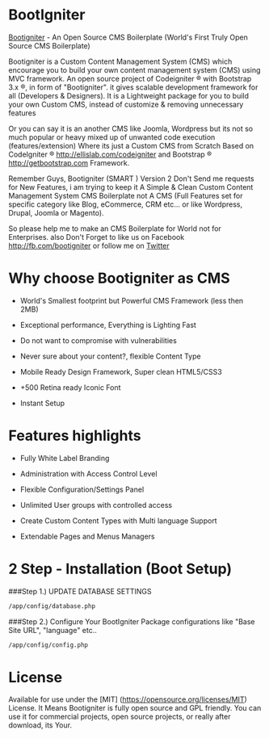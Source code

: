 BootIgniter
==================


[Bootigniter](http://bootigniter.org) - An Open Source CMS Boilerplate (World's First Truly Open Source CMS Boilerplate)

Bootigniter is a Custom Content Management System (CMS) which encourage you to build your own content management system (CMS) using MVC framework.
An open source project of Codeigniter &reg; with Bootstrap 3.x  &reg;, in form of "Bootigniter".
it gives scalable development framework for all (Developers & Designers). It is a Lightweight package for you to build your own Custom CMS, instead of customize & removing unnecessary features

Or you can say it is an another CMS like Joomla, Wordpress but its not so much popular or heavy mixed up of unwanted code execution (features/extension)
Where its just a Custom CMS from Scratch Based on CodeIgniter &reg; http://ellislab.com/codeigniter and Bootstrap &reg; http://getbootstrap.com Framework.

Remember Guys, Bootigniter (SMART )  Version 2
Don't Send me requests for New Features, i am trying to keep it A Simple & Clean Custom Content Management System CMS Boilerplate not A CMS (Full Features set for specific category like Blog, eCommerce, CRM etc... or like Wordpress, Drupal, Joomla or Magento).

So please help me to make an CMS Boilerplate for World not for Enterprises. also Don't Forget to like us on Facebook http://fb.com/bootigniter or follow me on [Twitter](https://twitter.com/intent/follow?original_referer=http%3A%2F%2Fgithub.com%2Fazinkey%2Fbootigniter%2F&region=follow_link&screen_name=azinkey&tw_p=followbutton)

Why choose Bootigniter as CMS
===

* World's Smallest footprint but Powerful CMS Framework (less then 2MB)

* Exceptional performance, Everything is Lighting Fast

* Do not want to compromise with vulnerabilities

* Never sure about your content?, flexible Content Type

* Mobile Ready Design Framework, Super clean HTML5/CSS3

* +500 Retina ready Iconic Font

* Instant Setup



Features highlights
===

* Fully White Label Branding

* Administration with Access Control Level

* Flexible Configuration/Settings Panel 

* Unlimited User groups with controlled access

* Create Custom Content Types with Multi language Support

* Extendable Pages and Menus Managers


2 Step - Installation (Boot Setup)
===

###Step 1.) UPDATE DATABASE SETTINGS

```bash
/app/config/database.php
```

###Step 2.) Configure Your BootIgniter Package
configurations like "Base Site URL", "language" etc..

```bash
/app/config/config.php
```

License
===

Available for use under the [MIT] (https://opensource.org/licenses/MIT) License. It Means Bootigniter is fully open source and GPL friendly. You can use it for commercial projects, open source projects, or really after download, its Your.
